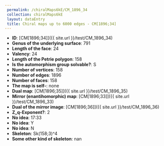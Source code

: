 ```yaml
--- 
 permalink: /chiralMaps6kE/CM_1896_34 
 collection: chiralMaps6kE
 layout: dataEntry
 title: Chiral maps up to 6000 edges - CM[1896;34]
---
```


- **ID**: [CM[1896;34]]({{ site.url }}/test/CM_1896_34)
- **Genus of the underlying surface**: 791
- **Length of the face**: 24
- **Valency**: 24
- **Length of the Petrie polygon**: 158
- **Is the automorphism group solvable?**: S
- **Number of vertices**: 158
- **Number of edges**: 1896
- **Number of faces**: 158
- **The map is self-**: none
- **Dual map**: [CM[1896;35]]({{ site.url }}/test/CM_1896_35)
- **Mirror (enantihomorphic) map**: [CM[1896;33]]({{ site.url }}/test/CM_1896_33)
- **Dual of the mirror image**: [CM[1896;36]]({{ site.url }}/test/CM_1896_36)
- **Z_q-Exponent?**: 2
- **No idea**:  17:33
- **No idea**: Y
- **No idea**: N
- **Skeleton**: Sk(158;3)^4
- **Some other kind of skeleton**: nan
